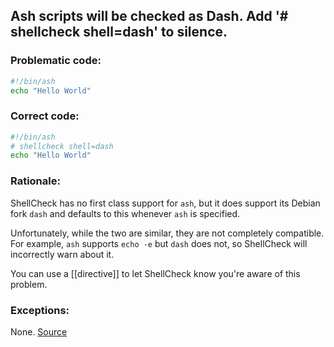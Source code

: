 ## Ash scripts will be checked as Dash. Add '# shellcheck shell=dash' to silence.

### Problematic code:

```sh
#!/bin/ash
echo "Hello World"
```

### Correct code:

```sh
#!/bin/ash
# shellcheck shell=dash
echo "Hello World"
```
### Rationale:

ShellCheck has no first class support for `ash`, but it does support its Debian fork `dash` and defaults to this whenever `ash` is specified.

Unfortunately, while the two are similar, they are not completely compatible. For example, `ash` supports `echo -e` but `dash` does not, so ShellCheck will incorrectly warn about it.

You can use a [[directive]] to let ShellCheck know you're aware of this problem.

### Exceptions:

None. 
[Source](https://github.com/koalaman/shellcheck/wiki/SC2187)

